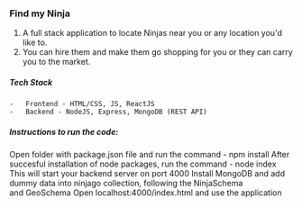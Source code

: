 ### Find my Ninja

1.  A full stack application to locate Ninjas near you or any location you'd like to.
2.  You can hire them and make them go shopping for you or they can carry you to the market.

##### Tech Stack
    -   Frontend - HTML/CSS, JS, ReactJS
    -   Backend - NodeJS, Express, MongoDB (REST API)

##### Instructions to run the code:

Open folder with package.json file and run the command
    -   npm install
After succesful installation of node packages, run the command
    -   node index
This will start your backend server on port 4000
Install MongoDB and add dummy data into ninjago collection, following the
    NinjaSchema<br> and GeoSchema
Open localhost:4000/index.html and use the application


